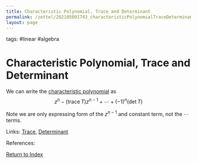 ```yaml
---
title: Characteristic Polynomial, Trace and Determinant
permalink: /zettel/202105091743_characteristicPolynomialTraceDeterminant
layout: page
---
```

tags: #linear #algebra

# Characteristic Polynomial, Trace and Determinant

We can write the [characteristic polynomial](202104241811_characteristicPolynomialDefinition) as 
$$
z^n - (\textrm{trace} \, T ) z^{n-1} + \cdots + (-1)^n ( \mathrm{det} \, T)
$$

Note we are only expressing form of the $z^{n-1}$ and constant term, not the $\cdots$ terms.

Links: [Trace](202104292131_traceOperatorDefinition), [Determinant](202105091734_determinantOperatorDefinition)

References: 

[Return to Index](index)